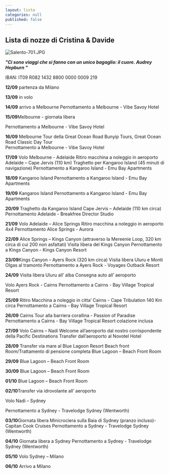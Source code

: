 ```yaml
---
layout: lista
categories: null
published: false
---
```



## Lista di nozze di Cristina & Davide


![Salento-701.JPG]({{site.baseurl}}/images/Salento-701.JPG)

_**"Ci sono viaggi che si fanno con un unico bagaglio: il cuore. 
Audrey Hepburn "**_

 IBAN:
IT09 R082 1432 8800 0000 0009 219


**12/09** partenza da Milano 

**13/09** in volo

**14/09** arrivo a Melbourne 
Pernottamento a Melbourne - Vibe Savoy Hotel 

**15/09**Melbourne - giornata libera

Pernottamento a Melbourne - Vibe Savoy Hotel 

**16/09** Melbourne 
Tour della Great Ocean Road 
Bunyip Tours, Great Ocean Road Classic Day Tour  
Pernottamento a Melbourne - Vibe Savoy Hotel

**17/09** Volo Melbourne - Adelaide 
Ritiro macchina a noleggio in aeroporto
Adelaide – Cape Jervis  (110 km)
Traghetto per Kangaroo Island  (45 minuti di navigazione)
Pernottamento a Kangaroo Island  - Emu Bay Apartments

**18/09** Kangaroo Island 
Pernottamento a Kangaroo Island - Emu Bay Apartments

**19/09** Kangaroo Island 
Pernottamento a Kangaroo Island - Emu Bay Apartments

**20/09** Traghetto da Kangaroo Island 
Cape Jervis – Adelaide (110 km circa) 
Pernottamento Adelaide - Breakfree Director Studio 

**21/09** Volo Adelaide – Alice Springs 
Ritiro macchina a noleggio in aeroporto 4x4 
Pernottamento Alice Springs - Aurora 

**22/09** Alice Springs – Kings Canyon (attraverso la Mereenie Loop, 320 km circa di cui 200 non asfaltati) 
Visita libera del Kings Canyon
Pernottamento a Kings Canyon - Kings Canyon Resort

**23/09**Kings Canyon – Ayers Rock (320 km circa)
Visita libera Uluru  e Monti Olgas al tramonto
Pernottamento a Ayers Rock - Voyages Outback Resort 

**24/09** Visita libera Uluru all’ alba 
Consegna auto all’ aeroporto

Volo Ayers Rock - Cairns
Pernottamento a Cairns - Bay Village Tropical Resort

**25/09** Ritiro Macchina a noleggio in citta’ 
Cairns - Cape Tribulation 140 Km circa
Pernottamento a Cairns - Bay Village Tropical Resort

**26/09** Cairns 
Tour alla barriera corallina - Passion of Paradise
Pernottamento a Cairns - Bay Village Tropical Resort colazione inclusa

**27/09** Volo Cairns – Nadi
Welcome all’aeroporto dal nostro corrispondente della Pacific Destinations 
Transfer dall’aeroporto al Novotel Hotel  

**28/09** Transfer via mare al Blue Lagoon Resort
Beach front  Room/Trattamento di pensione completa
Blue Lagoon – Beach Front Room 

**29/09** Blue Lagoon – Beach Front Room 

**30/09** Blue Lagoon – Beach Front Room

**01/10** Blue Lagoon – Beach Front Room

**02/10**Transfer via idrovolante all’ aeroporto 

Volo Nadi – Sydney

Pernottamento a Sydney - Travelodge Sydney (Wentworth)

**03/10**Giornata libera
Minicrociera sulla Baia di Sydney (pranzo incluso)-Capitan Cook Cruises 
Pernottamento a Sydney - Travelodge Sydney (Wentworth)

**04/10**   Giornata libera a Sydney 
Pernottamento a Sydney - Travelodge Sydney (Wentworth) 

**05/10** Volo Sydney – Milano

**06/10** Arrivo a Milano
